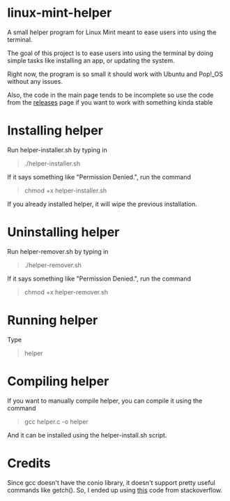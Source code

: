 # linux-mint-helper
A small helper program for Linux Mint meant to ease users into using the terminal.

The goal of this project is to ease users into using the terminal by doing simple tasks like installing an app, or updating the system.

Right now, the program is so small it should work with Ubuntu and Pop!\_OS without any issues.

Also, the code in the main page tends to be incomplete so use the code from the [releases](https://github.com/TheNoGoat/linux-mint-helper/releases) page if you want to work with something kinda stable

# Installing helper

Run helper-installer.sh by typing in

> ./helper-installer.sh

If it says something like "Permission Denied.", run the command

> chmod +x helper-installer.sh

If you already installed helper, it will wipe the previous installation.

# Uninstalling helper

Run helper-remover.sh by typing in

> ./helper-remover.sh

If it says something like "Permission Denied.", run the command

> chmod +x helper-remover.sh

# Running helper

Type

> helper

# Compiling helper

If you want to manually compile helper, you can compile it using the command

> gcc helper.c -o helper

And it can be installed using the helper-install.sh script.

# Credits

Since gcc doesn't have the conio library, it doesn't support pretty useful commands like getch().
So, I ended up using [this](https://stackoverflow.com/a/16361724) code from stackoverflow.
